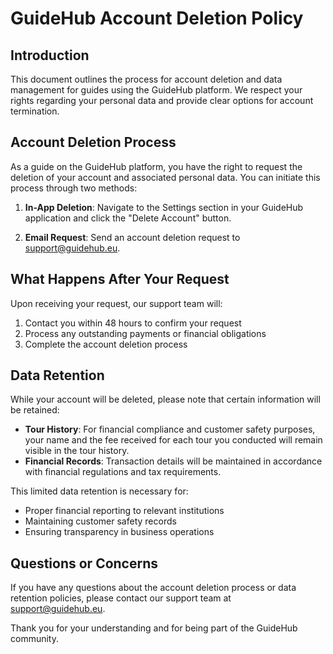 # GuideHub Account Deletion Policy

## Introduction

This document outlines the process for account deletion and data management for guides using the GuideHub platform. We respect your rights regarding your personal data and provide clear options for account termination.

## Account Deletion Process

As a guide on the GuideHub platform, you have the right to request the deletion of your account and associated personal data. You can initiate this process through two methods:

1. **In-App Deletion**: Navigate to the Settings section in your GuideHub application and click the "Delete Account" button.

2. **Email Request**: Send an account deletion request to support@guidehub.eu.

## What Happens After Your Request

Upon receiving your request, our support team will:

1. Contact you within 48 hours to confirm your request
2. Process any outstanding payments or financial obligations
3. Complete the account deletion process

## Data Retention

While your account will be deleted, please note that certain information will be retained:

- **Tour History**: For financial compliance and customer safety purposes, your name and the fee received for each tour you conducted will remain visible in the tour history.
- **Financial Records**: Transaction details will be maintained in accordance with financial regulations and tax requirements.

This limited data retention is necessary for:
- Proper financial reporting to relevant institutions
- Maintaining customer safety records
- Ensuring transparency in business operations

## Questions or Concerns

If you have any questions about the account deletion process or data retention policies, please contact our support team at support@guidehub.eu.

Thank you for your understanding and for being part of the GuideHub community.
